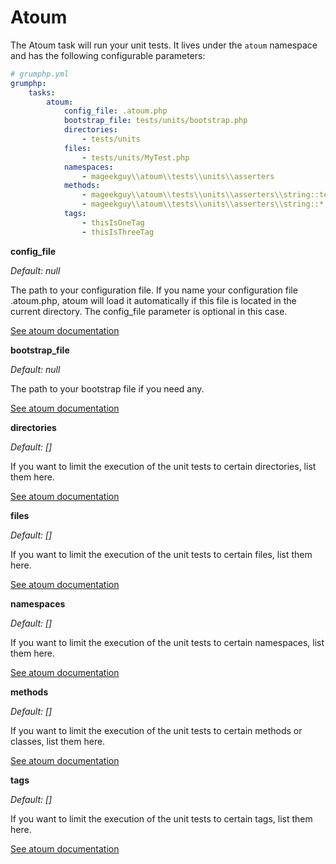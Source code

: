 # Atoum

The Atoum task will run your unit tests.
It lives under the `atoum` namespace and has the following configurable parameters:

```yaml
# grumphp.yml
grumphp:
    tasks:
        atoum:
            config_file: .atoum.php
            bootstrap_file: tests/units/bootstrap.php
            directories:
                - tests/units
            files:
                - tests/units/MyTest.php
            namespaces:
                - mageekguy\\atoum\\tests\\units\\asserters
            methods:
                - mageekguy\\atoum\\tests\\units\\asserters\\string::testContains
                - mageekguy\\atoum\\tests\\units\\asserters\\string::*
            tags:
                - thisIsOneTag
                - thisIsThreeTag
```

**config_file**

*Default: null*

The path to your configuration file. If you name your configuration file .atoum.php, atoum will load it automatically if this file is located in the current directory. The config_file parameter is optional in this case.

[See atoum documentation](http://docs.atoum.org/en/latest/configuration_bootstraping.html#configuration-file)

**bootstrap_file**

*Default: null*

The path to your bootstrap file if you need any.

[See atoum documentation](http://docs.atoum.org/en/latest/configuration_bootstraping.html#bootstrap-file)

**directories**

*Default: []*

If you want to limit the execution of the unit tests to certain directories, list them here.

[See atoum documentation](http://docs.atoum.org/en/latest/running_tests.html#by-folders)

**files**

*Default: []*

If you want to limit the execution of the unit tests to certain files, list them here.

[See atoum documentation](http://docs.atoum.org/en/latest/running_tests.html#by-files)

**namespaces**

*Default: []*

If you want to limit the execution of the unit tests to certain namespaces, list them here.

[See atoum documentation](http://docs.atoum.org/en/latest/running_tests.html#by-namespace)

**methods**

*Default: []*

If you want to limit the execution of the unit tests to certain methods or classes, list them here.

[See atoum documentation](http://docs.atoum.org/en/latest/running_tests.html#a-class-or-a-method)

**tags**

*Default: []*

If you want to limit the execution of the unit tests to certain tags, list them here.

[See atoum documentation](http://docs.atoum.org/en/latest/running_tests.html#tags)
